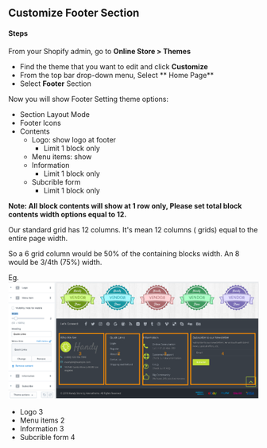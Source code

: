 ## Customize Footer Section

#### Steps

From your Shopify admin, go to **Online Store &gt; Themes**

* Find the theme that you want to edit and click **Customize**
* From the top bar drop-down menu, Select ** Home Page**
* Select **Footer** Section

Now you will show Footer Setting theme options:

* Section Layout Mode
* Footer Icons
* Contents
  * Logo: show logo at footer 
    * Limit 1 block only
  * Menu items: show
  * Information
    * Limit 1 block only
  * Subcrible form
    * Limit 1 block only

**Note:  All block contents will show at 1 row only, Please set total block contents width options equal to 12.**

Our standard grid has 12 columns. It's mean 12 columns \( grids\)  equal to the entire page width.

So a 6 grid column  would be 50% of the containing blocks width. An 8 would be 3/4th \(75%\) width.

Eg.![](/assets/grid.png)

* Logo 3
* Menu items 2
* Information 3
* Subcrible form 4



